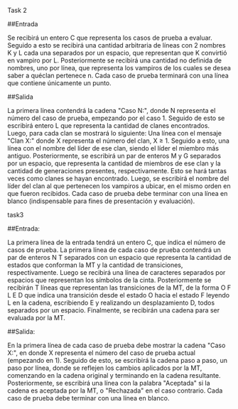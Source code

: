 Task 2

##Entrada

Se recibirá un entero C que representa los casos de prueba a evaluar. Seguido a esto se
recibirá una cantidad arbitraria de líneas con 2 nombres K y L cada una separados por un espacio,
que representan que K convirtió en vampiro por L. Posteriormente se recibirá una cantidad no
definida de nombres, uno por línea, que representa los vampiros de los cuales se desea saber a quéclan pertenece
n. Cada caso de prueba terminará con una línea que contiene únicamente un punto.

##Salida

La primera línea contendrá la cadena "Caso N:", donde N representa el número del caso de
prueba, empezando por el caso 1. Seguido de esto se escribirá entero L que representa la cantidad
de clanes encontrados. Luego, para cada clan se mostrará lo siguiente: Una línea con el mensaje
"Clan X:" donde X representa el número del clan, X ≥ 1. Seguido a esto, una línea con el nombre
del líder de ese clan, siendo el líder el miembro más antiguo. Posteriormente, se escribirá un par de
enteros M y G separados por un espacio, que representa la cantidad de miembros de ese clan y la
cantidad de generaciones presentes, respectivamente. Esto se hará tantas veces como clanes se
hayan encontrado. Luego, se escribirá el nombre del líder del clan al que pertenecen los vampiros a
ubicar, en el mismo orden en que fueron recibidos. Cada caso de prueba debe terminar con una
línea en blanco (indispensable para fines de presentación y evaluación). 

task3

##Entrada:

La primera línea de la entrada tendrá un entero C, que indica el número de
casos de prueba. La primera línea de cada caso de prueba contendrá un par de
enteros N T separados con un espacio que representa la cantidad de estados que
conforman la MT y la cantidad de transiciones, respectivamente. Luego se recibirá
una línea de caracteres separados por espacios que representan los símbolos de
la cinta. Posteriormente se recibirán T líneas que representan las transiciones de
la MT, de la forma O F L E D que indica una transición desde el estado O hacia el
estado F leyendo L en la cadena, escribiendo E y realizando un desplazamiento D,
todos separados por un espacio. Finalmente, se recibirán una cadena para ser
evaluada por la MT.

##Salida:

En la primera línea de cada caso de prueba debe mostrar la cadena "Caso
X:", en donde X representa el número del caso de prueba actual (empezando en
1). Seguido de esto, se escribirá la cadena paso a paso, un paso por línea, donde
se reflejen los cambios aplicados por la MT, comenzando en la cadena original y
terminando en la cadena resultante. Posteriormente, se escribirá una línea con la
palabra "Aceptada" si la cadena es aceptada por la MT, o "Rechazada" en el caso
contrario. Cada caso de prueba debe terminar con una línea en blanco.
